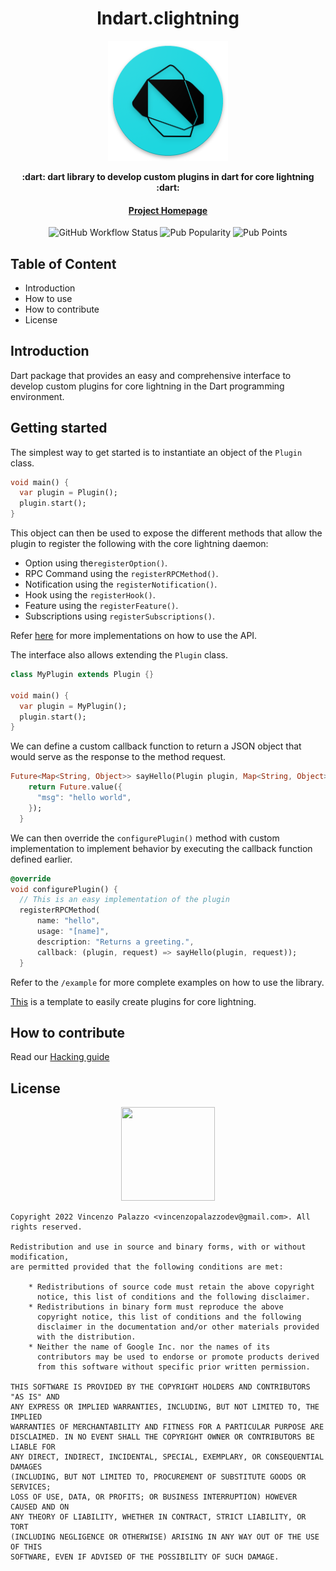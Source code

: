 <div align="center">
  <h1>lndart.clightning</h1>

  <img src="https://github.com/dart-lightning/icons/raw/main/main/res/mipmap-xxxhdpi/ic_launcher.png" />

  <p>
    <strong> :dart: dart library to develop custom plugins in dart for core lightning  :dart: </strong>
  </p>

  <h4>
    <a href="https://github.com/dart-lightning">Project Homepage</a>
  </h4>


  <a>
   <img alt="GitHub Workflow Status" src="https://img.shields.io/github/workflow/status/dart-lightning/clightning.dart/Sanity%20Check?style=flat-square">
  </a>

  <a>
    <img alt="Pub Popularity" src="https://img.shields.io/pub/popularity/cln_plugin?style=flat-square">
  </a>

  <a> 
     <img alt="Pub Points" src="https://img.shields.io/pub/points/cln_plugin?style=flat-square">
  </a>
</div>

## Table of Content
- Introduction
- How to use
- How to contribute
- License

## Introduction
Dart package that provides an easy and comprehensive interface to develop custom plugins for core lightning in the Dart programming environment.

## Getting started

The simplest way to get started is to instantiate an object of the `Plugin` class.
```dart
void main() {
  var plugin = Plugin();
  plugin.start();
}
```
This object can then be used to expose the different methods that allow the plugin to register the following with the core lightning daemon:
- Option using the`registerOption()`.
- RPC Command using the `registerRPCMethod()`.
- Notification using the `registerNotification()`.
- Hook using the `registerHook()`.
- Feature using the `registerFeature()`.
- Subscriptions using `registerSubscriptions()`.

Refer [here]('insert_docs_link_here') for more implementations on how to use the API.

The interface also allows extending the `Plugin` class.

```dart
class MyPlugin extends Plugin {}

void main() {
  var plugin = MyPlugin();
  plugin.start();
}
```
We can define a custom callback function to return a JSON object that would serve as the response to the method request.

```dart
Future<Map<String, Object>> sayHello(Plugin plugin, Map<String, Object> request) {
    return Future.value({
      "msg": "hello world",
    });
  }
```

We can then override the `configurePlugin()` method with custom implementation to implement behavior by executing the callback function defined earlier.
```dart
@override
void configurePlugin() {
  // This is an easy implementation of the plugin
  registerRPCMethod(
      name: "hello",
      usage: "[name]",
      description: "Returns a greeting.",
      callback: (plugin, request) => sayHello(plugin, request));
  }
```

Refer to the `/example` for more complete examples on how to use the library.

[This](https://github.com/dart-lightning/dart_plugin) is a template to easily create plugins for core lightning.

## How to contribute

Read our [Hacking guide](https://docs.page/dart-lightning/lndart.clightning/dev/MAINTAINERS)

## License

<div align="center">
  <img src="https://opensource.org/files/osi_keyhole_300X300_90ppi_0.png" width="150" height="150"/>
</div>

```
Copyright 2022 Vincenzo Palazzo <vincenzopalazzodev@gmail.com>. All rights reserved.

Redistribution and use in source and binary forms, with or without modification,
are permitted provided that the following conditions are met:

    * Redistributions of source code must retain the above copyright
      notice, this list of conditions and the following disclaimer.
    * Redistributions in binary form must reproduce the above
      copyright notice, this list of conditions and the following
      disclaimer in the documentation and/or other materials provided
      with the distribution.
    * Neither the name of Google Inc. nor the names of its
      contributors may be used to endorse or promote products derived
      from this software without specific prior written permission.

THIS SOFTWARE IS PROVIDED BY THE COPYRIGHT HOLDERS AND CONTRIBUTORS "AS IS" AND
ANY EXPRESS OR IMPLIED WARRANTIES, INCLUDING, BUT NOT LIMITED TO, THE IMPLIED
WARRANTIES OF MERCHANTABILITY AND FITNESS FOR A PARTICULAR PURPOSE ARE
DISCLAIMED. IN NO EVENT SHALL THE COPYRIGHT OWNER OR CONTRIBUTORS BE LIABLE FOR
ANY DIRECT, INDIRECT, INCIDENTAL, SPECIAL, EXEMPLARY, OR CONSEQUENTIAL DAMAGES
(INCLUDING, BUT NOT LIMITED TO, PROCUREMENT OF SUBSTITUTE GOODS OR SERVICES;
LOSS OF USE, DATA, OR PROFITS; OR BUSINESS INTERRUPTION) HOWEVER CAUSED AND ON
ANY THEORY OF LIABILITY, WHETHER IN CONTRACT, STRICT LIABILITY, OR TORT
(INCLUDING NEGLIGENCE OR OTHERWISE) ARISING IN ANY WAY OUT OF THE USE OF THIS
SOFTWARE, EVEN IF ADVISED OF THE POSSIBILITY OF SUCH DAMAGE.